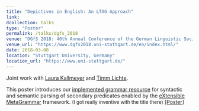 ```yaml
---
title: "Depictives in English: An LTAG Approach"
link:
dcollection: talks
type: "Poster"
permalink: /talks/dgfs_2018
venue: "DGfS 2018: 40th Annual Conference of the German Linguistic Society"
venue_url: "https://www.dgfs2018.uni-stuttgart.de/en/index.html/"
date: 2018-03-08
location: "Stuttgart University, Germany"
location_url: "https://www.uni-stuttgart.de/"
---
```


Joint work with <a href="https://user.phil.hhu.de/kallmeyer/">Laura Kallmeyer</a> and <a href="http://timm-lichte.de/">Timm Lichte</a>.

This poster introduces our <a href="https://github.com/Bonhammer/depictive_grammar">implemented grammar resource</a> for syntactic and semantic parsing of secondary predicates enabled by the <a href="http://xmg.phil.hhu.de/">eXtensible MetaGrammar</a> framework. <font size="2">(I got really inventive with the title there)</font> <a href="/files/2018_dgfs_poster_depictives.pdf">[Poster]</a>
